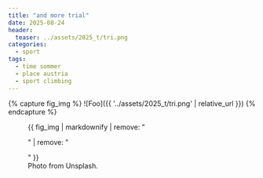 ```yaml
---
title: "and more trial"
date: 2025-08-24
header:
  teaser: ../assets/2025_t/tri.png
categories:
  - sport
tags:
  - time sommer
  - place austria
  - sport climbing
---
```


{% capture fig_img %}
![Foo]({{ '../assets/2025_t/tri.png' | relative_url }})
{% endcapture %}

<figure>
  {{ fig_img | markdownify | remove: "<p>" | remove: "</p>" }}
  <figcaption>Photo from Unsplash.</figcaption>
</figure>
